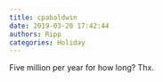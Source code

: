 ```yaml
---
title: cpabaldwin
date: 2019-03-20 17:42:44
authors: Ripp
categories: Holiday
---
```


 Five million per year for how long? Thx.